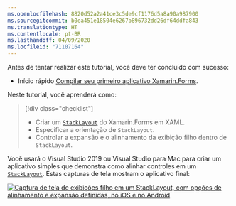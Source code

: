 ```yaml
---
ms.openlocfilehash: 8820d52a2a41ce3c5de9cf1176d5a8a90a987900
ms.sourcegitcommit: b0ea451e18504e6267b896732dd26df64ddfa843
ms.translationtype: HT
ms.contentlocale: pt-BR
ms.lasthandoff: 04/09/2020
ms.locfileid: "71107164"
---
```

Antes de tentar realizar este tutorial, você deve ter concluído com sucesso:

- Início rápido [Compilar seu primeiro aplicativo Xamarin.Forms](~/get-started/first-app/index.md).

Neste tutorial, você aprenderá como:

> [!div class="checklist"]
>
> - Criar um [`StackLayout`](xref:Xamarin.Forms.StackLayout) do Xamarin.Forms em XAML.
> - Especificar a orientação de `StackLayout`.
> - Controlar a expansão e o alinhamento da exibição filho dentro de `StackLayout`.

Você usará o Visual Studio 2019 ou Visual Studio para Mac para criar um aplicativo simples que demonstra como alinhar controles em um [`StackLayout`](xref:Xamarin.Forms.StackLayout). Estas capturas de tela mostram o aplicativo final:

[![Captura de tela de exibições filho em um StackLayout, com opções de alinhamento e expansão definidas, no iOS e no Android](../images/alignment-expansion-reduced.png "StackLayout contendo instâncias de rótulo, com alinhamento e expansão definidos")](../images/alignment-expansion-large.png#lightbox "StackLayout contendo instâncias de rótulo, com alinhamento e expansão definidos")
